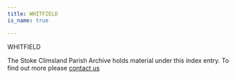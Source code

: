 ```yaml
---
title: WHITFIELD
is_name: true

---
```


WHITFIELD


The Stoke Climsland Parish Archive holds material under this index entry. To find out more please [contact us](/contact/)
